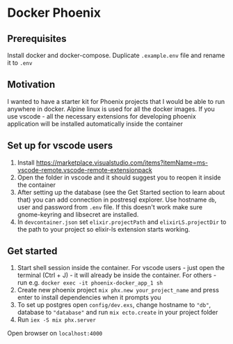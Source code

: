 # Docker Phoenix

## Prerequisites
Install docker and docker-compose.
Duplicate `.example.env` file and rename it to `.env`

## Motivation
I wanted to have a starter kit for Phoenix projects that I would be able to run anywhere in docker.
Alpine linux is used for all the docker images.
If you use vscode - all the necessary extensions for developing phoenix application will be installed automatically inside the container

## Set up for vscode users
1. Install https://marketplace.visualstudio.com/items?itemName=ms-vscode-remote.vscode-remote-extensionpack
2. Open the folder in vscode and it should suggest you to reopen it inside the container
3. After setting up the database (see the Get Started section to learn about that) you can add connection in postresql explorer. Use hostname `db`, user and password from `.env` file. If this doesn't work make sure gnome-keyring and libsecret are installed.
4. In `devcontainer.json` set `elixir.projectPath` and `elixirLS.projectDir` to the path to your project so elixir-ls extension starts working.

## Get started
1. Start shell session inside the container. For vscode users - just open the terminal (Ctrl + J) - it will already be inside the container. For others - run e.g. `docker exec -it phoenix-docker_app_1 sh`
2. Create new phoenix project `mix phx.new your_project_name` and press enter to install dependencies when it prompts you
3. To set up postgres open `config/dev.exs`, change hostname to `"db"`, database to `"database"` and run `mix ecto.create` in your project folder
4. Run `iex -S mix phx.server`

Open browser on `localhost:4000`
